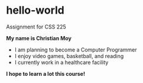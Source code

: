 # hello-world
Assignment for CSS 225

**My name is Christian Moy**
* I am planning to become a Computer Programmer
* I enjoy video games, basketball, and reading
* I currently work in a healthcare facility

**I hope to learn a lot this course!**
